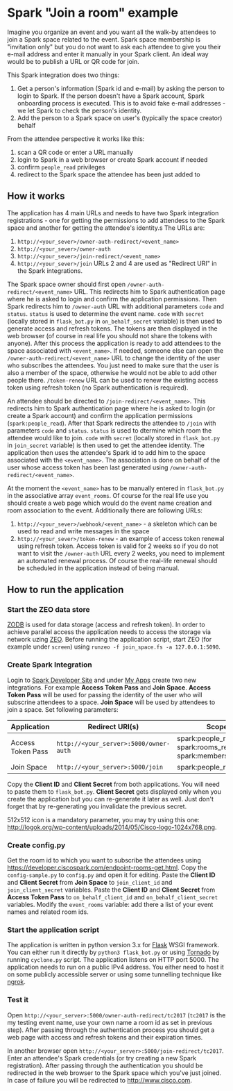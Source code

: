 # Spark "Join a room" example
Imagine you organize an event and you want all the walk-by attendees to join a Spark space related to the event. Spark space membership is "invitation only" but you do not want to ask each attendee to give you their e-mail address and enter it manually in your Spark client. An ideal way would be to publish a URL or QR code for join.

This Spark integration does two things:
1. Get a person's information (Spark id and e-mail) by asking the person to login to Spark. If the person doesn't have a Spark account, Spark onboarding process is executed. This is to avoid fake e-mail addresses - we let Spark to check the person's identity.
2. Add the person to a Spark space on user's (typically the space creator) behalf

From the attendee perspective it works like this:
1. scan a QR code or enter a URL manually
2. login to Spark in a web browser or create Spark account if needed
3. confirm `people_read` privileges
4. redirect to the Spark space the attendee has been just added to

## How it works
The application has 4 main URLs and needs to have two Spark integration registrations - one for getting the permissions to add attendess to the Spark space and another for getting the attendee's identity.s The URLs are:
1. `http://<your_sever>/owner-auth-redirect/<event_name>`
2. `http://<your_sever>/owner-auth`
3. `http://<your_sever>/join-redirect/<event_name>`
4. `http://<your_sever>/join`
URLs 2 and 4 are used as "Redirect URI" in the Spark integrations.

The Spark space owner should first open `/owner-auth-redirect/<event_name>` URL. This redirects him to Spark authentication page where he is asked to login and confirm the application permissions. Then Spark redirects him to `/owner-auth` URL with additional parameters `code` and `status`. `status` is used to determine the event name. `code` with `secret` (locally stored in `flask_bot.py` in `on_behalf_secret` variable) is then used to generate access and refresh tokens. The tokens are then displayed in the web browser (of course in real life you should not share the tokens with anyone). After this process the application is ready to add attendees to the space associated with `<event_name>`. If needed, someone else can open the `/owner-auth-redirect/<event_name>` URL to change the identity of the user who subscribes the attendees. You just need to make sure that the user is also a member of the space, otherwise he would not be able to add other people there. `/token-renew` URL can be used to renew the existing access token using refresh token (no Spark authentication is required).

An attendee should be directed to `/join-redirect/<event_name>`. This redirects him to Spark authentication page where he is asked to login (or create a Spark account) and confirm the application permissions (`spark:people_read`). After that Spark redirects the attendee to `/join` with parameters `code` and `status`. `status` is used to dtermine which room the attendee would like to join. `code` with `secret` (locally stored in `flask_bot.py` in `join_secret` variable) is then used to get the attendee identity. The application then uses the attendee's Spark id to add him to the space associated with the `<event_name>`. The association is done on behalf of the user whose access token has been last generated using `/owner-auth-redirect/<event_name>`.

At the moment the `<event_name>` has to be manually entered in `flask_bot.py` in the associative array `event_rooms`. Of course for the real life use you should create a web page which would do the event name creation and room association to the event.
Additionally there are following URLs:
1. `http://<your_sever>/webhook/<event_name>` - a skeleton which can be used to read and write messages in the space
2. `http://<your_sever>/token-renew` - an example of access token renewal using refresh token. Access token is valid for 2 weeks so if you do not want to visit the `/owner-auth` URL every 2 weeks, you need to implement an automated renewal process. Of course the real-life renewal should be scheduled in the application instead of being manual.

## How to run the application
### Start the ZEO data store
[ZODB](http://zodb.org) is used for data storage (access and refresh token). In order to achieve parallel access the application needs to access the storage via network uzing [ZEO](http://www.zodb.org/en/latest/articles/ZODB2.html). Before running the application script, start ZEO (for example under `screen`) using `runzeo -f join_space.fs -a 127.0.0.1:5090`.

### Create Spark Integration
Login to [Spark Developer Site](http://developer.ciscospark.com) and under [My Apps](https://developer.ciscospark.com/apps.html) create two new integrations. For example **Access Token Pass** and **Join Space**. **Access Token Pass** will be used for passing the identity of the user who will subscrine attendees to a space. **Join Space** will be used by attendees to join a space. Set following parameters:


| Application | Redirect URI(s) | Scopes  |
| --- | --- | --- |
| Access Token Pass | `http://<your_server>:5000/owner-auth` | spark:people\_read spark:rooms\_read spark:memberships_write |
| Join Space | `http://<your_server>:5000/join` | spark:people\_read |


Copy the **Client ID** and **Client Secret** from both applications. You will need to paste them to `flask_bot.py`. **Client Secret** gets displayed only when you create the application but you can re-generate it later as well. Just don't forget that by re-generating you invalidate the previous secret.

512x512 icon is a mandatory parameter, you may try using this one: http://logok.org/wp-content/uploads/2014/05/Cisco-logo-1024x768.png.

### Create config.py
Get the room id to which you want to subscribe the attendees using https://developer.ciscospark.com/endpoint-rooms-get.html. Copy the `config-sample.py` to `config.py` and open it for editing. Paste the **Client ID** and **Client Secret** from **Join Space** to `join_client_id` and `join_client_secret` variables. Paste the **Client ID** and **Client Secret** from **Access Token Pass** to `on_behalf_client_id` and `on_behalf_client_secret` variables. Modify the `event_rooms` variable: add there a list of your event names and related room ids.

### Start the application script
The application is written in python version 3.x for [Flask](http://flask.pocoo.org) WSGI framework. You can either run it directly by `python3 flask_bot.py` or using [Tornado](http://flask.pocoo.org/snippets/78/) by running `cyclone.py` script. The application listens on HTTP port 5000. The application needs to run on a public IPv4 address. You either need to host it on some publicly accessible server or using some tunnelling technique like [ngrok](http://ngrok.com).

### Test it
Open `http://<your_server>:5000/owner-auth-redirect/tc2017` (`tc2017` is the my testing event name, use your own name a room id as set in previous step). After passing through the authentication process you should get a web page with access and refresh tokens and their expiration times.

In another browser open `http://<your_server>:5000/join-redirect/tc2017`. Enter an attendee's Spark credentials (or try creating a new Spark registration). After passing through the authentication you should be redirected in the web browser to the Spark space which you've just joined. In case of failure you will be redirected to http://www.cisco.com.
